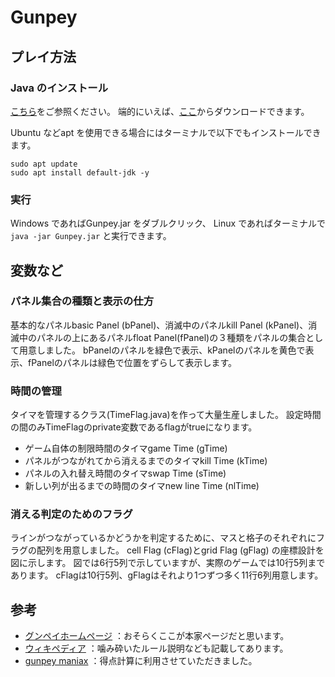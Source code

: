 # Gunpey

## プレイ方法

### Java のインストール

[こちら](https://www.java.com/ja/download/help/download_options.html)をご参照ください。
端的にいえば、[ここ](https://www.java.com/ja/download/manual.jsp)からダウンロードできます。

Ubuntu などapt を使用できる場合にはターミナルで以下でもインストールできます。
```
sudo apt update
sudo apt install default-jdk -y
```
### 実行

Windows であればGunpey.jar をダブルクリック、
Linux であればターミナルで`java -jar Gunpey.jar` と実行できます。

## 変数など

### パネル集合の種類と表示の仕方 

基本的なパネルbasic Panel (bPanel)、消滅中のパネルkill Panel (kPanel)、消滅中のパネルの上にあるパネルfloat Panel(fPanel)の３種類をパネルの集合として用意しました。
bPanelのパネルを緑色で表示、kPanelのパネルを黄色で表示、fPanelのパネルは緑色で位置をずらして表示します。


### 時間の管理 

タイマを管理するクラス(TimeFlag.java)を作って大量生産しました。
設定時間の間のみTimeFlagのprivate変数であるflagがtrueになります。
- ゲーム自体の制限時間のタイマgame Time (gTime) 
- パネルがつながれてから消えるまでのタイマkill Time (kTime) 
- パネルの入れ替え時間のタイマswap Time (sTime) 
- 新しい列が出るまでの時間のタイマnew line Time (nlTime) 


### 消える判定のためのフラグ 

ラインがつながっているかどうかを判定するために、マスと格子のそれぞれにフラグの配列を用意しました。
cell Flag (cFlag)とgrid Flag (gFlag) の座標設計を図に示します。
図では6行5列で示していますが、実際のゲームでは10行5列まであります。
cFlagは10行5列、gFlagはそれより1つずつ多く11行6列用意します。


## 参考

- [グンペイホームページ](http://www.bandaigames.channel.or.jp/list/gunpey/ )
：おそらくここが本家ページだと思います。
- [ウィキペディア](http://ja.wikipedia.org/wiki/GUNPEY)
：噛み砕いたルール説明なども記載してあります。
- [gunpey maniax](http://www.asahi-net.or.jp/~VG5M-OBT/gunpey_maniax.html )
：得点計算に利用させていただきました。